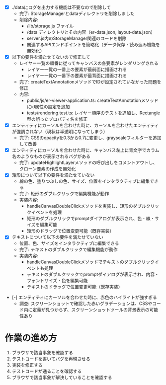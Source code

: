 * [x] ./dataにログを出力する機能は不要なので削除して
  - 完了: StorageManagerとdataディレクトリを削除しました
  - 削除内容:
    - /lib/storage.js ファイル
    - /data ディレクトリとその内容（er-data.json, layout-data.json）
    - server.js内のStorageManager関連のコードを削除
    - 関連するAPIエンドポイントを簡略化（データ保存・読み込み機能を無効化）
* [x] 以下の要件を満たせてないので修正して
  - レイヤー一覧の順番に従ってキャンバスの各要素がレンダリングされる
    - レイヤー一覧の一番上の要素が最前面に描画される
    - レイヤー一覧の一番下の要素が最背面に描画される
  - 完了: createTextAnnotationメソッドでIDが設定されていなかった問題を修正
  - 内容: 
    - public/js/er-viewer-application.ts: createTextAnnotationメソッドにid属性の設定を追加
    - tests/rendering.test.ts: レイヤー順序のテストを追加し、Rectangle型の誤ったプロパティ名を修正
* [x] エンティティにカーソルを合わせた時に、カーソルを合わせたエンティティが強調されない（現状は半透明になってしまう）
  - 完了: CSSのopacityを0.3から0.7に変更し、grayscaleフィルターを追加して改善
* [x] エンティティにカーソルを合わせた時に、キャンバス左上に青文字でカラム名のようなものが表示されるバグがある
  - 完了: updateHighlightLayerメソッドの呼び出しをコメントアウトし、クローン要素の作成を無効化
* [x] 矩形について以下の要件を満たせていない
  - 線の色、塗りつぶしの色、サイズ、位置をインタラクティブに編集できる
  - 完了: 矩形のダブルクリックで編集機能が動作
  - 実装内容:
    - handleCanvasDoubleClickメソッドを実装し、矩形のダブルクリックイベントを処理
    - 矩形のダブルクリックでpromptダイアログが表示され、色・線・サイズを編集可能
    - 矩形のドラッグで位置変更可能（既存実装）
* [x] テキストについて以下の要件を満たせていない
  - 位置、色、サイズをインタラクティブに編集できる
  - 完了: テキストのダブルクリックで編集機能が動作
  - 実装内容:
    - handleCanvasDoubleClickメソッドでテキストのダブルクリックイベントも処理
    - テキストのダブルクリックでpromptダイアログが表示され、内容・フォントサイズ・色を編集可能
    - テキストのドラッグで位置変更可能（既存実装）
* [-] エンティティにカーソルを合わせた時に、赤色のハイライトが強すぎる
  - 調査: スクリーンショットで確認した赤いグラデーションは、CSSやコード内に定義が見つからず、スクリーンショットツールの背景表示の可能性あり

# 作業の進め方

1. ブラウザで該当事象を確認する
2. テストコードを書いてバグを再現させる
3. 実装を修正する
4. テストコードが通ることを確認する
5. ブラウザで該当事象が解決していることを確認する
